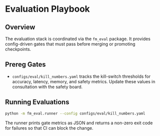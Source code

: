 # Evaluation Playbook

## Overview
The evaluation stack is coordinated via the `fm_eval` package. It provides config-driven gates that
must pass before merging or promoting checkpoints.

## Prereg Gates
- `configs/eval/kill_numbers.yaml` tracks the kill-switch thresholds for accuracy, latency, memory,
  and safety metrics. Update these values in consultation with the safety board.

## Running Evaluations
```bash
python -m fm_eval.runner --config configs/eval/kill_numbers.yaml
```

The runner prints gate metrics as JSON and returns a non-zero exit code for failures so that CI can
block the change.
